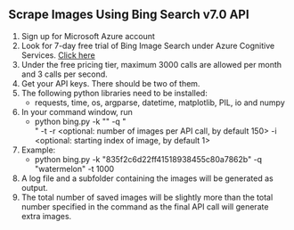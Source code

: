 ## Scrape Images Using Bing Search v7.0 API

1. Sign up for Microsoft Azure account
2. Look for 7-day free trial of Bing Image Search under Azure Cognitive Services. [Click here](https://azure.microsoft.com/en-us/services/cognitive-services/)
3. Under the free pricing tier, maximum 3000 calls are allowed per month and 3 calls per second.
4. Get your API keys. There should be two of them.
5. The following python libraries need to be installed:
   - requests, time, os, argparse, datetime, matplotlib, PIL, io and numpy
6. In your command window, run 
   - python bing.py -k "<Your API key>" -q "<Search term>" -t <number of images required> -r <optional: number of images per API call, by default 150> -i <optional: starting index of image, by default 1>
7. Example:
   - python bing.py -k "835f2c6d22ff41518938455c80a7862b" -q "watermelon" -t 1000 
8. A log file and a subfolder containing the images will be generated as output.
9. The total number of saved images will be slightly more than the total number specified in the command as the final API call will generate extra images.
